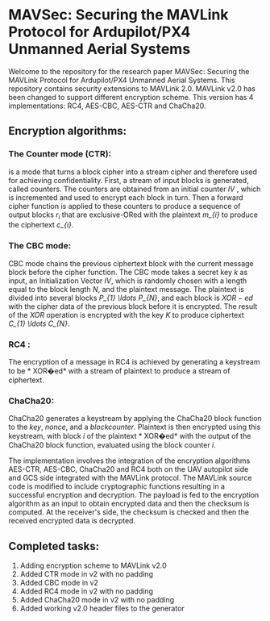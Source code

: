 # MAVSec: Securing the MAVLink Protocol for Ardupilot/PX4 Unmanned Aerial Systems
Welcome to the repository for the research paper MAVSec: Securing the MAVLink Protocol for Ardupilot/PX4 Unmanned Aerial Systems.
This repository contains security extensions to MAVLink 2.0. 
MAVLink v2.0 has been changed to support different encryption scheme. This version has 4  implementations: RC4, AES-CBC, AES-CTR and ChaCha20. 
## Encryption algorithms:
### The Counter mode (CTR):
is a mode that turns a block cipher into a stream cipher and therefore used for achieving confidentiality. First, a stream of input blocks is generated, called counters. The counters are obtained from an initial counter *IV* , which is incremented and used to encrypt each block in turn. Then a forward cipher function is applied to these counters to produce a sequence of output blocks $r_{i}$ that are exclusive-ORed with the plaintext *m_{i}* to produce the ciphertext *c_{i}*.
### The CBC mode:
CBC mode chains the previous ciphertext block with the current message block before the cipher function. The CBC mode takes a secret key $k$ as input, an Initialization Vector *IV*, which is randomly chosen with a length equal to the block length $N$, and the plaintext message. The plaintext is divided into several blocks *P_{1} \ldots P_{N}*, and each block is $XOR-ed$ with the cipher data of the previous block before it is encrypted. The result of the $XOR$ operation is encrypted with the key $K$ to produce ciphertext *C_{1} \ldots C_{N}*.
### RC4 :
The encryption of a message in RC4 is achieved by generating a keystream to be * XOR�ed*  with a stream of plaintext to produce a stream of ciphertext.
### ChaCha20:
ChaCha20 generates a keystream by applying the ChaCha20 block function to the $key$, $nonce$, and a $block counter$. Plaintext is then encrypted using this keystream, with block $i$ of the plaintext * XOR�ed* with the output of the ChaCha20 block function, evaluated using the block counter *i*.

The implementation involves the integration of the encryption algorithms AES-CTR, AES-CBC, ChaCha20 and RC4 both on the UAV autopilot side and GCS side integrated with the MAVLink protocol.
The MAVLink source code is modified to include cryptographic functions resulting in a successful encryption and decryption. The payload is fed to the encryption algorithm as an input to obtain encrypted data and then the checksum is computed. At the receiver's side, the checksum is checked and then the received encrypted data is decrypted.
## Completed tasks:
1.	Adding encryption scheme to MAVLink v2.0
2.	Added CTR mode in v2 with no padding 
3.	Added CBC mode in v2 
4.	Added RC4 mode in v2 with no padding 
5.	Added ChaCha20 mode in v2 with no padding 
6.	Added working v2.0 header files to the generator

